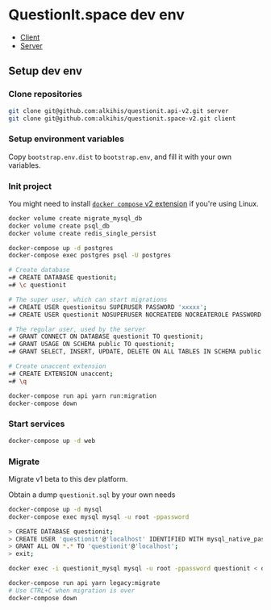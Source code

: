 # QuestionIt.space dev env

- [Client](https://github.com/alkihis/questionit.space-v2)
- [Server](https://github.com/alkihis/questionit.api-v2)

## Setup dev env

### Clone repositories

```sh
git clone git@github.com:alkihis/questionit.api-v2.git server
git clone git@github.com:alkihis/questionit.space-v2.git client
```

### Setup environment variables

Copy `bootstrap.env.dist` to `bootstrap.env`, and fill it with your own variables.

### Init project

You might need to install [`docker compose` v2 extension](https://docs.docker.com/compose/cli-command/#install-on-linux) if you're using Linux.

```sh
docker volume create migrate_mysql_db
docker volume create psql_db
docker volume create redis_single_persist

docker-compose up -d postgres
docker-compose exec postgres psql -U postgres

# Create database
=# CREATE DATABASE questionit;
=# \c questionit

# The super user, which can start migrations
=# CREATE USER questionitsu SUPERUSER PASSWORD 'xxxxx';
=# CREATE USER questionit NOSUPERUSER NOCREATEDB NOCREATEROLE PASSWORD 'xxxxx';

# The regular user, used by the server
=# GRANT CONNECT ON DATABASE questionit TO questionit;
=# GRANT USAGE ON SCHEMA public TO questionit;
=# GRANT SELECT, INSERT, UPDATE, DELETE ON ALL TABLES IN SCHEMA public TO questionit;

# Create unaccent extension
=# CREATE EXTENSION unaccent;
=# \q

docker-compose run api yarn run:migration
docker-compose down
```

### Start services

```sh
docker-compose up -d web
```

### Migrate

Migrate v1 beta to this dev platform.

Obtain a dump ``questionit.sql`` by your own needs

```sh
docker-compose up -d mysql
docker-compose exec mysql mysql -u root -ppassword

> CREATE DATABASE questionit;
> CREATE USER 'questionit'@'localhost' IDENTIFIED WITH mysql_native_password BY 'xxxx';
> GRANT ALL ON *.* TO 'questionit'@'localhost';
> exit;

docker exec -i questionit_mysql mysql -u root -ppassword questionit < questionit.sql

docker-compose run api yarn legacy:migrate
# Use CTRL+C when migration is over
docker-compose down
```
